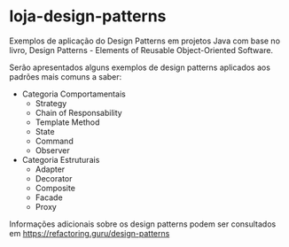 # loja-design-patterns
Exemplos de aplicação do Design Patterns em projetos Java com base no livro, Design Patterns - Elements of Reusable Object-Oriented Software. 

Serão apresentados alguns exemplos de design patterns aplicados aos padrões mais comuns a saber: 
- Categoria Comportamentais
  * Strategy
  * Chain of Responsability
  * Template Method
  * State
  * Command
  * Observer
- Categoria Estruturais
  * Adapter
  * Decorator
  * Composite
  * Facade
  * Proxy

Informações adicionais sobre os design patterns podem ser consultados em https://refactoring.guru/design-patterns
